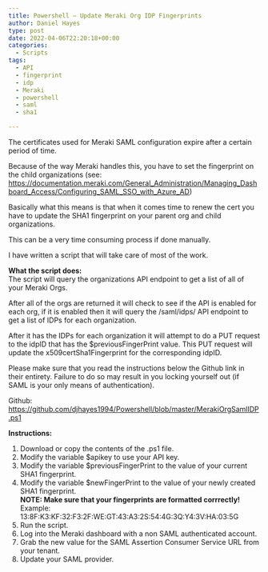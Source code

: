 ```yaml
---
title: Powershell – Update Meraki Org IDP Fingerprints
author: Daniel Hayes
type: post
date: 2022-04-06T22:20:18+00:00
categories:
  - Scripts
tags:
  - API
  - fingerprint
  - idp
  - Meraki
  - powershell
  - saml
  - sha1

---
```

The certificates used for Meraki SAML configuration expire after a certain period of time.

Because of the way Meraki handles this, you have to set the fingerprint on the child organizations (see: <a rel="noreferrer noopener" href="https://documentation.meraki.com/General_Administration/Managing_Dashboard_Access/Configuring_SAML_SSO_with_Azure_AD" target="_blank">https://documentation.meraki.com/General_Administration/Managing_Dashboard_Access/Configuring_SAML_SSO_with_Azure_AD</a>)

Basically what this means is that when it comes time to renew the cert you have to update the SHA1 fingerprint on your parent org and child organizations. 

This can be a very time consuming process if done manually. 

I have written a script that will take care of most of the work.



**What the script does:**  
The script will query the organizations API endpoint to get a list of all of your Meraki Orgs.

After all of the orgs are returned it will check to see if the API is enabled for each org, if it is enabled then it will query the /saml/idps/ API endpoint to get a list of IDPs for each organization.

After it has the IDPs for each organization it will attempt to do a PUT request to the idpID that has the $previousFingerPrint value. This PUT request will update the x509certSha1Fingerprint for the corresponding idpID. 



Please make sure that you read the instructions below the Github link in their entirety. Failure to do so may result in you locking yourself out (if SAML is your only means of authentication).



Github: <a href="https://github.com/djhayes1994/Powershell/blob/master/MerakiOrgSamlIDP.ps1" target="_blank" rel="noreferrer noopener">https://github.com/djhayes1994/Powershell/blob/master/MerakiOrgSamlIDP.ps1</a>



**Instructions:**

  1. Download or copy the contents of the .ps1 file.
  2. Modify the variable $apikey to use your API key.
  3. Modify the variable $previousFingerPrint to the value of your current SHA1 fingerprint.
  4. Modify the variable $newFingerPrint to the value of your newly created SHA1 fingerprint.  
    **NOTE: Make sure that your fingerprints are formatted corrrectly!**  
    Example: 13:8F:K3:KF:32:F3:2F:WE:GT:43:A3:2S:54:4G:3Q:Y4:3V:HA:03:5G
  5. Run the script. 
  6. Log into the Meraki dashboard with a non SAML authenticated account.
  7. Grab the new value for the SAML Assertion Consumer Service URL from your tenant.
  8. Update your SAML provider.